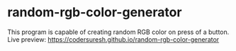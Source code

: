 # random-rgb-color-generator
This program is capable of creating random RGB color on press of a button. Live preview: https://codersuresh.github.io/random-rgb-color-generator
